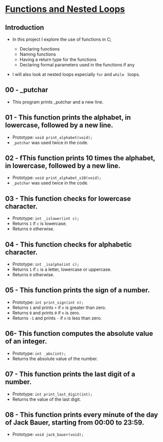 # <ins>Functions and Nested Loops

## Introduction
- In this project I explore the use of functions in C;
	- Declaring functions
	- Naming functions
	- Having a return type for the functions
	- Declaring formal parameters used in the functions if any

- I will also look at nested loops especially `for` and `while ` loops.

## 00 - _putchar
- This program prints _putchar and a new line.

## 01 - This function prints the alphabet, in lowercase, followed by a new line.
- Prototype: `void print_alphabet(void);`
- `_putchar` was used twice in the code.

## 02 - fThis function prints 10 times the alphabet, in lowercase, followed by a new line.
- Prototype: `void print_alphabet_x10(void);`
- `_putchar` was used twice in the code.

## 03 - This function checks for lowercase character.
- Prototype: `int _islower(int c);`
- Returns `1` if `c` is lowercase.
- Returns `0` otherwise.

## 04 - This function checks for alphabetic character.
- Prototype: `int _isalpha(int c);`
- Returns `1` if `c` is a letter, lowercase or uppercase.
- Returns `0` otherwise.

## 05 - This function prints the sign of a number.
- Prototype: `int print_sign(int n);`
- Returns `1` and prints `+` if `n` is greater than zero.
- Returns `0` and prints `0` if `n` is zero.
- Returns `-1` and prints `-` if `n` is less than zero.

## 06- This function computes the absolute value of an integer.
- Prototype: `int _abs(int);`
- Returns the absolute value of the number.

## 07 - This function prints the last digit of a number.
- Prototype: `int print_last_digit(int);`
- Returns the value of the last digit.

## 08 - This function prints every minute of the day of Jack Bauer, starting from 00:00 to 23:59.
- Prototype: `void jack_bauer(void);`